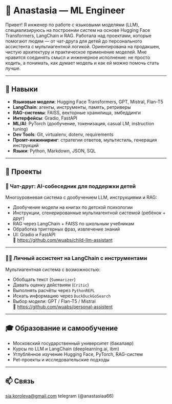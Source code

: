 # 💼 Anastasia — ML Engineer

Привет! Я инженер по работе с языковыми моделями (LLM), специализируюсь на построении систем на основе Hugging Face Transformers, LangChain и RAG. Работала над проектами, которые помогают людям — от чат-друга для детей до персонального ассистента с мультиагентной логикой. Ориентирована на продакшен, чистую архитектуру и практическое применение моделей. Мне нравится соединять смысл и инженерное исполнение: не просто кодить, а понимать, как думает модель и как ей можно помочь стать лучше.

---

## 🧠 Навыки

- **Языковые модели**: Hugging Face Transformers, GPT, Mistral, Flan-T5
- **LangChain**: агенты, инструменты, память, ретриверы
- **RAG-системы**: FAISS, векторные хранилища, эмбеддинги
- **Интерфейсы**: Gradio, FastAPI
- **ML/AI**: PyTorch (дообучение, токенизация, casual LM, instruction tuning)
- **Dev Tools**: Git, virtualenv, dotenv, requirements
- **Промт-инжиниринг**: стратегии ответов, мультистиль, генерация инструкций
- **Языки**: Python, Markdown, JSON, SQL

---

## 🚀 Проекты

### 🤖 Чат-друг: AI-собеседник для поддержки детей  
Многоуровневая система с дообучением LLM, инструкциями и RAG:

- Дообучение модели на книгах по детской психологии
- Инструкции, сгенерированные мультиагентной системой (ребёнок + друг)
- RAG через LangChain + FAISS по школьным учебникам
- Обработка триггерных фраз, извлечение знаний
- UI: Gradio и FastAPI  
📎 https://github.com/wuabs/child-llm-assistant

---

### 🧑‍💻 Личный ассистент на LangChain с инструментами  
Мультиагентная система с возможностью:

- Обобщать текст (`Summarizer`)
- Давать оценку действиям (`Critic`)
- Выполнять расчёты через `PythonREPL`
- Искать информацию через `DuckDuckGoSearch`
- Выбор модели: GPT / Flan-T5 / Mistral  
📎 https://github.com/wuabs/personal-assistent

---

## 🎓 Образование и самообучение

- Московский государственный университет (бакалавр)
- Курсы по LLM и LangChain (deeplearning.ai, ibm)
- Углублённое изучение Hugging Face, PyTorch, RAG-систем
- Pet-проекты и исследовательские подходы

---

## 📫 Связь

sia.koroleva@gmail.com
telegram (@anastasiaa66)
